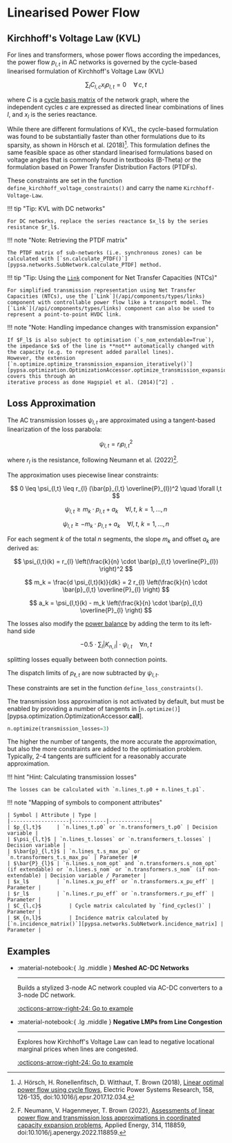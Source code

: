 
# Linearised Power Flow

## Kirchhoff's Voltage Law (KVL)

For lines and transformers, whose power flows according the impedances, the
power flow $p_{l,t}$ in AC networks is governed by the cycle-based linearised formulation
of Kirchhoff's Voltage Law (KVL)

$$\sum_l C_{l,c} x_l p_{l,t} = 0  \quad \forall\, c,t$$

where  $C$ is a [cycle basis
matrix](https://networkx.org/documentation/stable/reference/algorithms/generated/networkx.algorithms.cycles.cycle_basis.html)
of the network graph, where the independent cycles $c$ are expressed as directed
linear combinations of lines $l$, and $x_l$ is the series reactance.

While there are different formulations of KVL, the cycle-based formulation was
found to be substantially faster than other formulations due to its sparsity, as
shown in Hörsch et al. (2018)[^1]. This formulation defines the same feasible
space as other standard linearised formulations based on voltage angles that is
commonly found in textbooks (B-Theta) or the formulation based on Power Transfer
Distribution Factors (PTDFs).

These constraints are set in the function `define_kirchhoff_voltage_constraints()` and carry the name `Kirchhoff-Voltage-Law`.

!!! tip "Tip: KVL with DC networks"

    For DC networks, replace the series reactance $x_l$ by the series resistance $r_l$.

!!! note "Note: Retrieving the PTDF matrix"

    The PTDF matrix of sub-networks (i.e. synchronous zones) can be calculated with [`sn.calculate_PTDF()`][pypsa.networks.SubNetwork.calculate_PTDF] method.

!!! tip "Tip: Using the [`Link`](/api/components/types/links) component for Net Transfer Capacities (NTCs)"

    For simplified transmission representation using Net Transfer Capacities (NTCs), use the [`Link`](/api/components/types/links) component with controllable power flow like a transport model. The [`Link`](/api/components/types/links) component can also be used to represent a point-to-point HVDC link.

!!! note "Note: Handling impedance changes with transmission expansion"

    If $F_l$ is also subject to optimisation (`s_nom_extendable=True`), the impedance $x$ of the line is **not** automatically changed with the capacity (e.g. to represent added parallel lines).
    However, the extension [`n.optimize.optimize_transmission_expansion_iteratively()`][pypsa.optimization.OptimizationAccessor.optimize_transmission_expansion_iteratively] covers this through an
    iterative process as done Hagspiel et al. (2014)[^2] .


## Loss Approximation

The AC transmission losses $\psi_{l,t}$ are approximated using a tangent-based linearization of the loss parabola:

$$
\psi_{l,t} = r_{l} p_{l,t}^2
$$

where $r_l$ is the resistance, following Neumann et al. (2022)[^3].

The approximation uses piecewise linear constraints:

$$
0 \leq \psi_{l,t} \leq r_{l} (\bar{p}_{l,t} \overline{P}_{l})^2 \quad \forall l,t
$$

$$
\psi_{l,t} \geq m_k \cdot p_{l,t} + a_k \quad \forall l,t,\ k = 1, \dots, n
$$

$$
\psi_{l,t} \geq -m_k \cdot p_{l,t} + a_k \quad \forall l,t,\ k = 1, \dots, n
$$

For each segment $k$ of the total $n$ segments, the slope $m_k$ and offset $a_k$ are derived as:

$$
\psi_{l,t}(k) = r_{l} \left(\frac{k}{n} \cdot \bar{p}_{l,t} \overline{P}_{l}) \right)^2
$$

$$
m_k = \frac{d \psi_{l,t}(k)}{dk} = 2 r_{l} \left(\frac{k}{n} \cdot \bar{p}_{l,t} \overline{P}_{l} \right)
$$

$$
a_k = \psi_{l,t}(k) - m_k \left(\frac{k}{n} \cdot \bar{p}_{l,t} \overline{P}_{l} \right)
$$

The losses also modify the [power balance](energy-balance.md) by adding the term to its left-hand side

$$
-0.5 \cdot \sum_{l} |K_{n,l}| \cdot \psi_{l,t} \quad \forall n,t
$$

splitting losses equally between both connection points.

The dispatch limits of $p_{\ell,t}$ are now subtracted by $\psi_{l,t}$.

These constraints are set in the function `define_loss_constraints()`.

The transmission loss approximation is not activated by default, but must be
enabled by providing a number of tangents in [`n.optimize()`][pypsa.optimization.OptimizationAccessor.__call__].

```python
n.optimize(transmission_losses=3)
```

The higher the number of tangents, the more accurate the approximation, but also
the more constraints are added to the optimisation problem. Typically, 2-4
tangents are sufficient for a reasonably accurate approximation.

!!! hint "Hint: Calculating transmission losses"

    The losses can be calculated with `n.lines_t.p0 + n.lines_t.p1`.


!!! note "Mapping of symbols to component attributes"

    | Symbol | Attribute | Type |
    |-------------------|-----------|-------------|
    | $p_{l,t}$     | `n.lines_t.p0` or `n.transformers_t.p0` | Decision variable | 
    | $\psi_{l,t}$ | `n.lines_t.losses` or `n.transformers_t.losses` | Decision variable |
    | $\bar{p}_{l,t}$ | `n.lines_t.s_max_pu` or `n.transformers_t.s_max_pu` | Parameter |#
    | $\bar{P}_{l}$ | `n.lines.s_nom_opt` and `n.transformers.s_nom_opt` (if extendable) or `n.lines.s_nom` or `n.transformers.s_nom` (if non-extendable) | Decision variable / Parameter |
    | $x_l$         | `n.lines.x_pu_eff` or `n.transformers.x_pu_eff` | Parameter |
    | $r_l$         | `n.lines.r_pu_eff` or `n.transformers.r_pu_eff` | Parameter |
    | $C_{l,c}$         | Cycle matrix calculated by `find_cycles()` | Parameter |
    | $K_{n,l}$         | Incidence matrix calculated by [`n.incidence_matrix()`][pypsa.networks.SubNetwork.incidence_matrix] | Parameter |

## Examples


<div class="grid cards" markdown>

-   :material-notebook:{ .lg .middle } **Meshed AC-DC Networks**

    ---

    Builds a stylized 3-node AC network coupled via AC-DC converters to a 3-node DC network.

    [:octicons-arrow-right-24: Go to example](../../examples/ac-dc-lopf.ipynb)


-   :material-notebook:{ .lg .middle } **Negative LMPs from Line Congestion**

    ---

    Explores how Kirchhoff's Voltage Law can lead to negative locational marginal prices when lines are congested.

    [:octicons-arrow-right-24: Go to example](../../examples/negative_prices_kvl_baker.ipynb)

</div>

[^1]: J. Hörsch, H. Ronellenfitsch, D. Witthaut, T. Brown (2018), [Linear optimal power flow using cycle flows](https://www.sciencedirect.com/science/article/abs/pii/S0378779617305138), Electric Power Systems Research, 158, 126-135, doi:10.1016/j.epsr.2017.12.034.

[^2]: S. Hagspiel, C. Jägemann, D. Lindenberger, T. Brown, S. Cherevatskiy, E. Tröster (2014), [Cost-optimal power system extension under flow-based market coupling](https://doi.org/10.1016/j.energy.2014.01.025), Energy, 66, 654-666, doi:10.1016/j.energy.2014.01.025.

[^3]: F. Neumann, V. Hagenmeyer, T. Brown (2022), [Assessments of linear power flow and transmission loss approximations in coordinated capacity expansion problems](https://doi.org/10.1016/j.apenergy.2022.118859), Applied Energy, 314, 118859, doi:10.1016/j.apenergy.2022.118859.